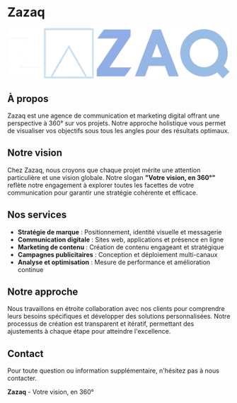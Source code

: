 # Zazaq

![Zazaq Logo](src/assets/logo.png)

## À propos

Zazaq est une agence de communication et marketing digital offrant une perspective à 360° sur vos projets. Notre approche holistique vous permet de visualiser vos objectifs sous tous les angles pour des résultats optimaux.

## Notre vision

Chez Zazaq, nous croyons que chaque projet mérite une attention particulière et une vision globale. Notre slogan **"Votre vision, en 360°"** reflète notre engagement à explorer toutes les facettes de votre communication pour garantir une stratégie cohérente et efficace.

## Nos services

- **Stratégie de marque** : Positionnement, identité visuelle et messagerie
- **Communication digitale** : Sites web, applications et présence en ligne
- **Marketing de contenu** : Création de contenu engageant et stratégique
- **Campagnes publicitaires** : Conception et déploiement multi-canaux
- **Analyse et optimisation** : Mesure de performance et amélioration continue

## Notre approche

Nous travaillons en étroite collaboration avec nos clients pour comprendre leurs besoins spécifiques et développer des solutions personnalisées. Notre processus de création est transparent et itératif, permettant des ajustements à chaque étape pour atteindre l'excellence.

## Contact

Pour toute question ou information supplémentaire, n'hésitez pas à nous contacter.

**Zazaq** - Votre vision, en 360°
